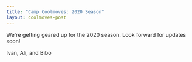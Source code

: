 ```yaml
---
title: "Camp Coolmoves: 2020 Season"
layout: coolmoves-post
---
```


We're getting geared up for the 2020 season. Look forward for updates soon!

Ivan, Ali, and Bibo
